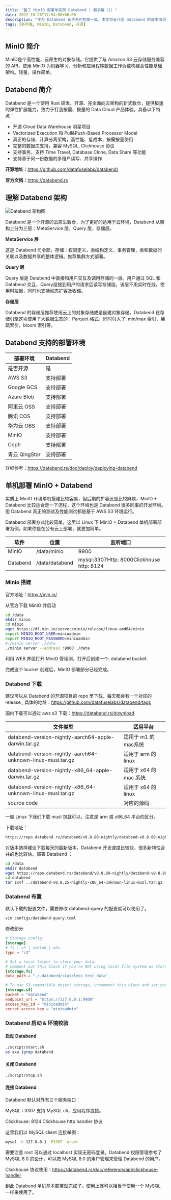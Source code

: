 ```yaml
---
title: "基于 MinIO 部署单实例 Databend | 新手篇（1）"
date: 2022-10-26T17:54:00+00:00
description: "作为 Databend 新手系列的第一篇，本文将会介绍 Databend 的基本情况，以及如何部署以 MinIO 作为存储后端的 Databend 单机实例。"
tags: [新手篇, MinIO, Databend, 开源]
---
```


## MinIO 简介

MinIO是个高性能，云原生的对象存储。它提供了与 Amazon S3 云存储服务兼容的 API，使用 MinIO 为机器学习、分析和应用程序数据工作负载构建高性能基础架构。轻量，操作简单。

## Databend 简介

Databend 是一个使用 Rust 研发、开源、完全面向云架构的新式数仓，提供极速的弹性扩展能力，致力于打造按需、按量的 Data Cloud 产品体验。具备以下特点：

- 开源 Cloud Data Warehouse 明星项目
- Vectorized Execution 和 Pull&Push-Based Processor Model
- 真正的存储、计算分离架构，高性能、低成本，按需按量使用
- 完整的数据库支持，兼容 MySQL, Clickhouse 协议
- 支持事务，支持 Time Travel, Database Clone, Data Share 等功能
- 支持基于同一份数据的多租户读写、共享操作


**开源地址：**<https://github.com/datafuselabs/databend/>

**官方文档：**<https://databend.rs>

## 理解 Databend 架构

![Databend 架构图](databend-arch.jpg)

Databend 是一个开源的云原生数仓，为了更好的适用于云环境，Databend 从架构上分为三层：MetaService 层，Query 层，存储层。

**MetaService 层**

这是 Databend 司令部，存储：权限定义，表结构定义，事务管理，表和数据的关联以及数据共享的整体逻辑。推荐集群方式部署。

**Query 层**

Query 层是 Databend 中直接和用户交互及调用存储的一层。用户通过 SQL 和 Databend 交互，Query层接到用户的请求后读写存储层。该层不用实时在线，使用时拉起，同时也支持动态扩容及收缩。

**存储层**

Databend 的存储层推荐使用云上的对象存储或是自建对象存储。Databend 在存储引擎这块使用了大数据生态的：Parquet 格式，同时引入了: min/max 索引，稀疏索引，bloom 索引等。

## Databend 支持的部署环境

| 部署环境      | Databend |
| ------------- | -------- |
| 是否开源      | 是       |
| AWS S3        | 支持部署 |
| Google GCS    | 支持部署 |
| Azure Blob    | 支持部署 |
| 阿里云 OSS    | 支持部署 |
| 腾讯 COS      | 支持部署 |
| 华为云 OBS    | 支持部署 |
| MinIO         | 支持部署 |
| Ceph          | 支持部署 |
| 青云 QingStor | 支持部署 |

详细参考：https://databend.rs/doc/deploy/deploying-databend

## 单机部署 MinIO + Databend

实质上 MinIO 环境单机搭建比较容易，但后期的扩容还是比较麻烦，MinIO + Databend 比较适合走一下流程，这个环境也是 Databend 很多同事的开发环境。但 Databend 真正的测试及性能测试都是基于 AWS S3 环境运行。

Databend 部署方式比较简单，这里以 Linux 下  MinIO + Databend 单机部署部署为例，如果你是在公有云上部署，就更加简单。

| 软件     | 位置           | 监听端口                                  |
| -------- | -------------- | ----------------------------------------- |
| MinIO    | /data/minio    | 9900                                      |
| Databend | /data/databend | mysql:3307Http: 8000Clickhouse http: 8124 |


### Minio 搭建

官方地址：https://min.io/

从官方下载 MinIO 并启动

```bash
cd /data 
mkdir minio
cd minio 
wget https://dl.min.io/server/minio/release/linux-amd64/minio
export MINIO_ROOT_USER=minioadmin
export MINIO_ROOT_PASSWORD=minioadmin
#./minio server ./data
./minio server --address :9900 ./data
```

利用 WEB 界面打开 MinIO 管理测，打开后创建一个: databend bucket.

完成这个 bucket 创建后，MinIO 部署部分已经完成。

### Databend 下载

建议可以从 Databend 的开源项目的 repo 里下载，每天都会有一个对应的 release , 具体的地址：https://github.com/datafuselabs/databend/tags

国内下载可以通过 aws s3 下载：https://databend.rs/download

| 文件类型                                                   | 适用平台               |
| ---------------------------------------------------------- | ---------------------- |
| databend-version-nightly-aarch64-apple-darwin.tar.gz       | 适用于 m1 的mac系统    |
| databend-version-nightly-aarch64-unknown-linux-musl.tar.gz | 适用于 arm 的  linux   |
| databend-version-nightly-x86_64-apple-darwin.tar.gz        | 适用于 x64 的 mac 系统 |
| databend-version-nightly-x86_64-unknown-linux-musl.tar.gz  | 适用于 x64 的 linux    |
| source code                                                | 对应的源码             |

一般 Linux 下我们下载 musl 包就可以，注意是 arm 或 x86_64 平台的区分。

下载地址：

```bash
https://repo.databend.rs/databend/v0.8.80-nightly/databend-v0.8.80-nightly-x86_64-unknown-linux-musl.tar.gz
```

对版本选择建议下载每天的最新版本，Databend 开发速度比较快，很多新特性合并的也比较快。部署 Databend ：

```bash
cd /data
mkdir databend 
wget https://repo.databend.rs/databend/v0.8.80-nightly/databend-v0.8.80-nightly-x86_64-unknown-linux-musl.tar.gz
cd databend
tar zxvf ../databend-v0.8.25-nightly-x86_64-unknown-linux-musl.tar.gz
```

### Databend 布置

默认下载的配置文件，需要修改 databend-query 的配置就可以使用了。

```bash
vim configs/databend-query.toml
```

修改部分

```toml
# Storage config.
[storage]
# fs | s3 | azblob | obs
type = "s3"

# Set a local folder to store your data.
# Comment out this block if you're NOT using local file system as storage.
[storage.fs]
data_path = "./.databend/stateless_test_data"

# To use S3-compatible object storage, uncomment this block and set your values.
[storage.s3]
bucket = "databend"
endpoint_url = "https://127.0.0.1:9900"
access_key_id = "minioadmin"
secret_access_key = "minioadmin"
```

### Databend 启动 & 环境校验

#### **启动 Databend**

```bash
./script/start.sh
ps axu |grep databend
```

#### **关闭 Databend**

```bash
./script/stop.sh 
```

#### **连接 Databend**

Databend 默认对外有三个服务端口：

MySQL : 3307 支持 MySQL cli，应用程序连接。

Clickhouse: 8124 Clickhouse http handler 协议

这里我们以 MySQL client 连接举例：

```bash
mysql -h 127.0.0.1 -P3307 -uroot
```

需要注意 root 可以通过 localhost 实现无密码登录。Databend 权限管理参考了 MySQL 8.0 的设计，可以按 MySQL 8.0 的用户管理来管理 Databend 的用户。

Clickhouse 协议使用：<https://databend.rs/doc/reference/api/clickhouse-handler>

到此 Databend 单机基本部署就完成了。使用上就可以相当于使用一个 MySQL 一样来使用了。
